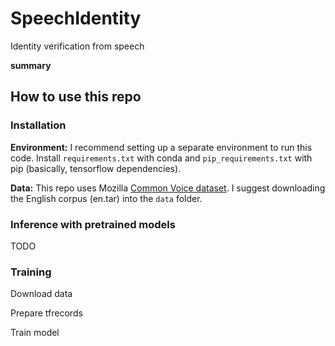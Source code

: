# SpeechIdentity
Identity verification from speech

**summary**


## How to use this repo

### Installation

**Environment:** I recommend setting up a separate environment to run this code. Install `requirements.txt` with conda and `pip_requirements.txt` with pip (basically, tensorflow dependencies).

**Data:** This repo uses Mozilla [Common Voice dataset](https://commonvoice.mozilla.org/en/datasets). I suggest downloading the English corpus (en.tar) into the `data` folder.

### Inference with pretrained models

TODO

### Training

Download data

Prepare tfrecords

Train model
